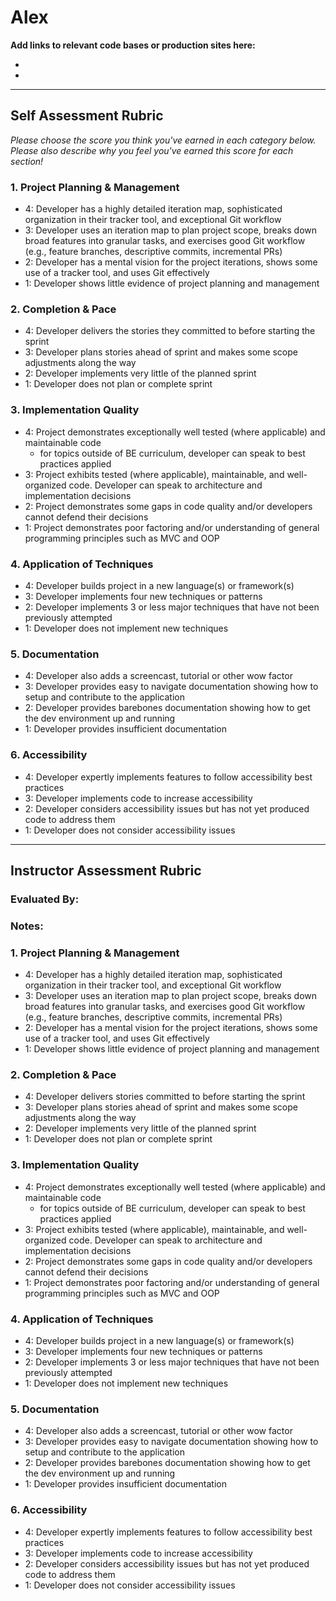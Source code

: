 # Alex

**Add links to relevant code bases or production sites here:**

*
*

---------------

Self Assessment Rubric
------------

_Please choose the score you think you've earned in each category below. Please also describe why you feel you've earned this score for each section!_

### 1. Project Planning & Management

*   4: Developer has a highly detailed iteration map, sophisticated organization in their tracker tool, and exceptional Git workflow
*   3: Developer uses an iteration map to plan project scope, breaks down broad features into granular tasks, and exercises good Git workflow (e.g., feature branches, descriptive commits, incremental PRs)
*   2: Developer has a mental vision for the project iterations, shows some use of a tracker tool, and uses Git effectively
*   1: Developer shows little evidence of project planning and management

### 2. Completion & Pace

*   4: Developer delivers the stories they committed to before starting the sprint
*   3: Developer plans stories ahead of sprint and makes some scope adjustments along the way
*   2: Developer implements very little of the planned sprint
*   1: Developer does not plan or complete sprint

### 3. Implementation Quality

*   4: Project demonstrates exceptionally well tested (where applicable) and maintainable code
      * for topics outside of BE curriculum, developer can speak to best practices applied
*   3: Project exhibits tested (where applicable), maintainable, and well-organized code. Developer can speak to architecture and implementation decisions
*   2: Project demonstrates some gaps in code quality and/or developers cannot defend their decisions
*   1: Project demonstrates poor factoring and/or understanding of general programming principles such as MVC and OOP

### 4. Application of Techniques

*   4: Developer builds project in a new language(s) or framework(s)
*   3: Developer implements four new techniques or patterns
*   2: Developer implements 3 or less major techniques that have not been previously attempted
*   1: Developer does not implement new techniques

### 5. Documentation

*   4: Developer also adds a screencast, tutorial or other wow factor
*   3: Developer provides easy to navigate documentation showing how to setup and contribute to the application
*   2: Developer provides barebones documentation showing how to get the dev environment up and running
*   1: Developer provides insufficient documentation

### 6. Accessibility

*   4: Developer expertly implements features to follow accessibility best practices
*   3: Developer implements code to increase accessibility
*   2: Developer considers accessibility issues but has not yet produced code to address them
*   1: Developer does not consider accessibility issues

---------------


Instructor Assessment Rubric
------------

### Evaluated By:

### Notes: 

### 1. Project Planning & Management

*   4: Developer has a highly detailed iteration map, sophisticated organization in their tracker tool, and exceptional Git workflow
*   3: Developer uses an iteration map to plan project scope, breaks down broad features into granular tasks, and exercises good Git workflow (e.g., feature branches, descriptive commits, incremental PRs)
*   2: Developer has a mental vision for the project iterations, shows some use of a tracker tool, and uses Git effectively
*   1: Developer shows little evidence of project planning and management

### 2. Completion & Pace

*   4: Developer delivers stories committed to before starting the sprint
*   3: Developer plans stories ahead of sprint and makes some scope adjustments along the way
*   2: Developer implements very little of the planned sprint
*   1: Developer does not plan or complete sprint

### 3. Implementation Quality

*   4: Project demonstrates exceptionally well tested (where applicable) and maintainable code
      * for topics outside of BE curriculum, developer can speak to best practices applied
*   3: Project exhibits tested (where applicable), maintainable, and well-organized code. Developer can speak to architecture and implementation decisions
*   2: Project demonstrates some gaps in code quality and/or developers cannot defend their decisions
*   1: Project demonstrates poor factoring and/or understanding of general programming principles such as MVC and OOP

### 4. Application of Techniques

*   4: Developer builds project in a new language(s) or framework(s)
*   3: Developer implements four new techniques or patterns
*   2: Developer implements 3 or less major techniques that have not been previously attempted
*   1: Developer does not implement new techniques

### 5. Documentation

*   4: Developer also adds a screencast, tutorial or other wow factor
*   3: Developer provides easy to navigate documentation showing how to setup and contribute to the application
*   2: Developer provides barebones documentation showing how to get the dev environment up and running
*   1: Developer provides insufficient documentation

### 6. Accessibility

*   4: Developer expertly implements features to follow accessibility best practices
*   3: Developer implements code to increase accessibility
*   2: Developer considers accessibility issues but has not yet produced code to address them
*   1: Developer does not consider accessibility issues
